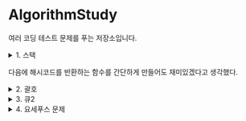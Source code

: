 # AlgorithmStudy

여러 코딩 테스트 문제를 푸는 저장소입니다.

<details markdown="1">
<summary>1. 스택</summary>
<a href="https://www.acmicpc.net/problem/10828">10828. 스택</a>

막혔던 점: 스택을 구현할 때 포인터를 썼는데, 할당할 때 배열 형식으로 할당하지 않아서 오류가 생겼다. 다음부터는 조심해야겠다.
<br><br>

또, c++의 string은 switch문을 쓸 수 없다는 것도 알게되었다. 왜 안 되는 건지는 모르겠지만, 해시코드를 직접 만들어서 쓴다는 사람도 있었다.

</pre>
void foo(const char* lastname)
{
    switch (HashCode(lastname))
    {
    case HashCode("HELLO"):
        // 이렇게
        break;
    }
}
</details>

다음에 해시코드를 반환하는 함수를 간단하게 만들어도 재미있겠다고 생각했다.

<details markdown="1">
<summary>2. 괄호</summary>
<a href="https://www.acmicpc.net/problem/9012">9012. 괄호</a>
자료구조 교과시간에 했던 문제라 수월하게 풀 수 있었다. <b>스택</b>을 사용해서 효율적이고 깔끔하게 구현한 것 같다.
</details>

<details markdown="1">
<summary>3. 큐2</summary>
<a href="https://www.acmicpc.net/problem/18258">18258. 큐 2</a>
스택1에서 막혔던 부분의 해결법을 응용해서 수월하게 풀 수 있었다.
<br><br>

막혔던 점: 시간초과로 막혔다. 로직이 문제 없다고 생각했는데 찾아보니 입출력을 하는데 시간을 많이 쓴다는 말이 있었다.

<pre>
<code> 
	ios_base::sync_with_stdio(false);
	cout.tie(NULL);
	cin.tie(NULL);
</code>
</pre>

<br>
이 코드를 앞에 적어주니 정답이 나왔다. 찾아봤더니 일반적으로 C++ 컴파일러는 C와 C++ 스타일의 입출력을 혼용하는 것을 허용하는데, 이를 구현하기 위해서 모든 표준 입출력들 또한 <b>동기화</b> 되어있다.
<br><br>
첫번째 줄의 코드로 그러한 동기화를 꺼줌으로써 c++ 입출력시 독립된 자신만의 버퍼를 사용하게 된다고 한다. 그리고 cout과 cin의 tie를 풀어주면 입출력 속도가 줄어들게 된다. 몰랐던 점이라 기억하고 시간 초과가 나올 때 기억해서 써야겠다.

</details>


<details markdown="1">
<summary>4. 요세푸스 문제</summary>
<a href="https://www.acmicpc.net/problem/1158">1158. 요세푸스</a>
자료구조 교과시간에 했던 문제라 조금만 생각하면 되는 문제였다. <b>큐</b>를 사용해 pop하고 다시 push하며 꼬리잡기하는 방식이 신선하다.
</details>
